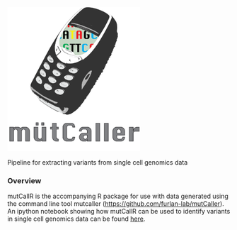 <img width="300" alt="image" src="mutcaller.png">

Pipeline for extracting variants from single cell genomics data


### Overview

mutCallR is the accompanying R package for use with data generated using the command line tool mutcaller (https://github.com/furlan-lab/mutCaller).  An ipython notebook showing how mutCallR can be used to identify variants in single cell genomics data can be found [here](examples/load_mutCallR.ipynb).


